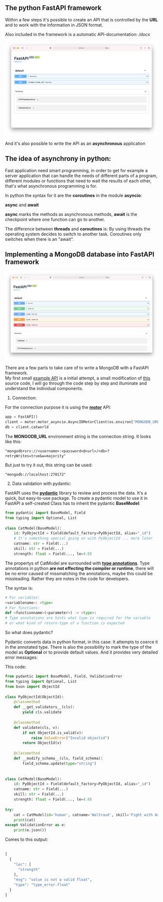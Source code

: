 ## The python FastAPI framework

Within a few steps it's possible to create an API that is controlled by the **URL** and to work with the information in JSON format.

Also included in the framework is a automatic API-documentation:  */docs*

![docs FastAPI](./pictures/flask.png)

And it's also possible to write the API as an __asynchronous__ application

## The idea of asynchrony in python:

Fast application need smart programming, in order to get for example a server application that can handle the needs of different parts of a program, different modules or functions that need to wait the results of each other, that's what asynchronous programming is for.

In python the syntax for it are the **coroutines** in the module **asyncio**:

**async** and **await**

__async__ marks the methods as asynchronous methods, __await__ is the checkpoint where one function can go to another.

The difference between **threads** and **coroutines** is: By using threads the operating system decides to switch to another task. Coroutines only switches when there is an "await".  

## Implementing a MongoDB database into FastAPI framework

![Overview Catperson API](./pictures/cat_overview.png)

There are a few parts to take care of to write a MongoDB with a FastAPI framework.  
My first small [example API](./cat/app.py) is a initial attempt, a small modification of [this](https://github.com/mongodb-developer/mongodb-with-fastapi#readme) source code, I will go through the code step by step and illuminate and understand the individual components.
1. Connection:

For the connection purpose it is using the [**motor**](https://motor.readthedocs.io/en/stable/) API:

```python
app = FastAPI()
client = motor.motor_asyncio.AsyncIOMotorClient(os.environ["MONGODB_URL"])
db = client.catworld
```

The **MONGODB_URL** environment string is the connection string. It looks like this:

```
"mongodb+srv://<username>:<password>@<url>/<db>?retryWrites=true&w=majority"
```

But just to try it out, this string can be used:

```
"mongodb://localhost:270172"
```
2. Data validation with pydantic:

FastAPI uses the [**pydantic**](https://pydantic-docs.helpmanual.io) library to review and process the data. It's a quick, but easy-to-use package. To create a pydantic model to use it in FastAPI a self-created Class has to inherit the pydantic **BaseModel**:

```Python
from pydantic import BaseModel, Field
from typing import Optional, List

class CatModel(BaseModel):
    id: PyObjectId = Field(default_factory=PyObjectId, alias="_id")
    # It's something special going on with PyObjectId ... more later
    catname: str = Field(...)
    skill: str = Field(...)
    strength: float = Field(..., le=4.0)

```
The propertys of CatModel are surrounded with [__type annotations__](https://docs.python.org/3/library/typing.html#module-typing). Type annotations in python **are not effecting the compiler or runtime**, there will be no error caused of missmatching the annotations, maybe this could be missleading. Rather they are notes in the code for developers.

The syntax is:

```Python
# For variables:
<variablename>: <type>
# For functions:
def <functionname>(<parameter>) -> <type>:
# Type annotations are hints what type is required for the variable
# or what kind of return-type of a function is expected

```

So what does pydantic?

Pydantic converts data in python format, in this case: It attempts to coerce it in the annotated type. There is also the possibility to mark the type of the model as __Optional__ or to provide default values. And it provides very detailed error messages:

This code:

```Python
from pydantic import BaseModel, Field, ValidationError
from typing import Optional, List
from bson import ObjectId

class PyObjectId(ObjectId):
    @classmethod
    def __get_validators__(cls):
        yield cls.validate

    @classmethod
    def validate(cls, v):
        if not ObjectId.is_valid(v):
            raise ValueError("Invalid objectid")
        return ObjectId(v)

    @classmethod
    def __modify_schema__(cls, field_schema):
        field_schema.update(type="string")


class CatModel(BaseModel):
    id: PyObjectId = Field(default_factory=PyObjectId, alias="_id")
    catname: str = Field(...)
    skill: str = Field(...)
    strength: float = Field(..., le=4.0)

try:
    cat = CatModel(id='human', catname='Waltraud', skill='Fight with Axes', strength='She can prevail')
    print(cat)
except ValidationError as e:
    print(e.json())
```

Comes to this output:

```Python

[
  {
    "loc": [
      "strength"
    ],
    "msg": "value is not a valid float",
    "type": "type_error.float"
  }
]

```
